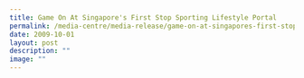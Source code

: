 ```yaml
---
title: Game On At Singapore's First Stop Sporting Lifestyle Portal
permalink: /media-centre/media-release/game-on-at-singapores-first-stop-sporting-lifestyle-portal/
date: 2009-10-01
layout: post
description: ""
image: ""
---
```

